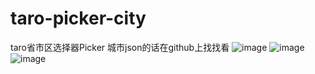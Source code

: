 # taro-picker-city
taro省市区选择器Picker
城市json的话在github上找找看
![image](https://user-images.githubusercontent.com/52819572/126043243-b5251a07-3d8c-4d6f-b23b-1a4aed2ad7f9.png)
![image](https://user-images.githubusercontent.com/52819572/126043262-bd0cdedb-fef9-4373-ad6b-91277b540bbe.png)
![image](https://user-images.githubusercontent.com/52819572/126043285-7dd874f0-464f-4620-834b-1521436451c5.png)
